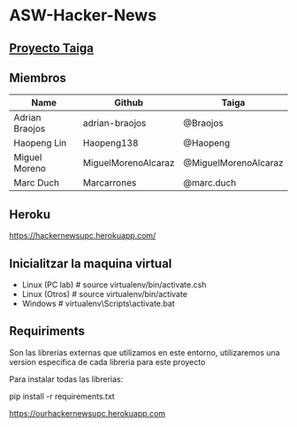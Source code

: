 # ASW-Hacker-News

## [Proyecto Taiga](https://tree.taiga.io/project/haopeng-asw-hacker-news-projects/timeline)

## Miembros
| Name | Github | Taiga |
| --- | --- | --- |
| Adrian Braojos | adrian-braojos | @Braojos |
| Haopeng Lin | Haopeng138 | @Haopeng |
| Miguel Moreno | MiguelMorenoAlcaraz | @MiguelMorenoAlcaraz |
| Marc Duch | Marcarrones | @marc.duch |

## Heroku 
https://hackernewsupc.herokuapp.com/

## Inicialitzar la maquina virtual
* Linux (PC lab) \# source virtualenv/bin/activate.csh
* Linux (Otros)  \# source virtualenv/bin/activate
* Windows        \# virtualenv\Scripts\activate.bat

## Requiriments

Son las librerias externas que utilizamos en este entorno, utilizaremos una version especifica de cada libreria para este proyecto 

Para instalar todas las librerias:

pip install -r requirements.txt

https://ourhackernewsupc.herokuapp.com

